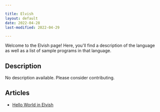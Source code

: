 ```yaml
---

title: Elvish
layout: default
date: 2022-04-28
last-modified: 2022-04-29

---
```


Welcome to the Elvish page! Here, you'll find a description of the language as well as a list of sample programs in that language.

## Description

No description available. Please consider contributing.

## Articles

- [Hello World in Elvish](https://sampleprograms.io/projects/hello-world/elvish)